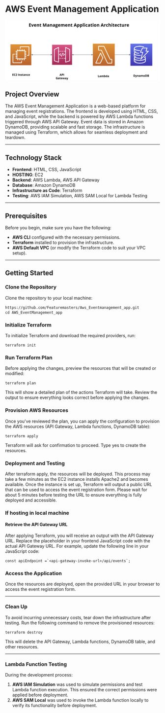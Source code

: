 # AWS Event Management Application
![alt text](image.png)

## Project Overview

The AWS Event Management Application is a web-based platform for managing event registrations. The frontend is developed using HTML, CSS, and JavaScript, while the backend is powered by AWS Lambda functions triggered through AWS API Gateway. Event data is stored in Amazon DynamoDB, providing scalable and fast storage. The infrastructure is managed using Terraform, which allows for seamless deployment and teardown.

________________________________________
## Technology Stack
- **Frontend**: HTML, CSS, JavaScript
- **HOSTING**: EC2
- **Backend**: AWS Lambda, AWS API Gateway
- **Database**: Amazon DynamoDB
- **Infrastructure as Code**: Terraform
- **Testing**: AWS IAM Simulation, AWS SAM Local for Lambda Testing
________________________________________
## Prerequisites
Before you begin, make sure you have the following:
- **AWS CLI** configured with the necessary permissions.
- **Terraform** installed to provision the infrastructure.
- **AWS Default VPC** (or modify the Terraform code to suit your VPC setup).
________________________________________
## Getting Started
### Clone the Repository
Clone the repository to your local machine:
```
https://github.com/Featuremasters/Aws_Eventmanagement_app.git
cd AWS_EventManagement_app
```


### Initialize Terraform
To initialize Terraform and download the required providers, run:
```
terraform init
```

### Run Terraform Plan
Before applying the changes, preview the resources that will be created or modified:
```
terraform plan
```
This will show a detailed plan of the actions Terraform will take. Review the output to ensure everything looks correct before applying the changes.

### Provision AWS Resources
Once you've reviewed the plan, you can apply the configuration to provision the AWS resources (API Gateway, Lambda functions, DynamoDB table):
```
terraform apply 
```
Terraform will ask for confirmation to proceed. Type yes to create the resources.

### Deployment and Testing 
After terraform apply, the resources will be deployed. This process may take a few minutes as the EC2 instance installs Apache2 and becomes available. Once the instance is set up, Terraform will output a public URL that can be used to access the event registration form. Please wait for about 5 minutes before testing the URL to ensure everything is fully deployed and accessible.


### If hosting in local machine
#### Retrieve the API Gateway URL 
After applying Terraform, you will receive an output with the API Gateway URL. Replace the placeholder <api-gateway-invoke-url> in your frontend JavaScript code with the actual API Gateway URL.
For example, update the following line in your JavaScript code:
```
const apiEndpoint =`<api-gateway-invoke-url>/api/events`;

```

### Access the Application
Once the resources are deployed, open the provided URL in your browser to access the event registration form.
________________________________________

### Clean Up
To avoid incurring unnecessary costs, tear down the infrastructure after testing. Run the following command to remove the provisioned resources:
```
terraform destroy 
```

This will delete the API Gateway, Lambda functions, DynamoDB table, and other resources.
________________________________________

### Lambda Function Testing
During the development process:
1.	**AWS IAM Simulation** was used to simulate permissions and test Lambda function execution. This ensured the correct permissions were applied before deployment.
2.	**AWS SAM Local** was used to invoke the Lambda function locally to verify its functionality before deployment.

